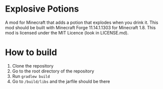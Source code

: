 # Explosive Potions

A mod for Minecraft that adds a potion that explodes when you drink it. This mod should be built with Minecraft Forge 11.14.1.1303 for Minecraft 1.8. This mod is licensed under the MIT Licence (look in LICENSE.md).

# How to build

1. Clone the repository
2. Go to the root directory of the repository
3. Run ```gradlew build```
4. Go to ```/build/libs``` and the jarfile should be there
